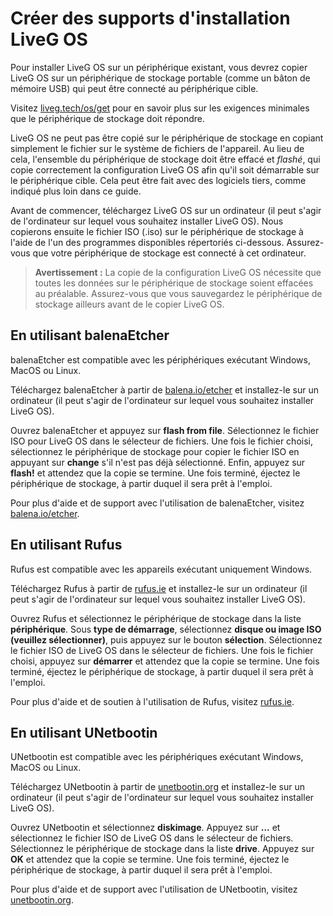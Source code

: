 # Créer des supports d'installation LiveG OS
Pour installer LiveG OS sur un périphérique existant, vous devrez copier LiveG OS sur un périphérique de stockage portable (comme un bâton de mémoire USB) qui peut être connecté au périphérique cible.

Visitez [liveg.tech/os/get](https://liveg.tech/os/get) pour en savoir plus sur les exigences minimales que le périphérique de stockage doit répondre.

LiveG OS ne peut pas être copié sur le périphérique de stockage en copiant simplement le fichier sur le système de fichiers de l'appareil. Au lieu de cela, l'ensemble du périphérique de stockage doit être effacé et _flashé_, qui copie correctement la configuration LiveG OS afin qu'il soit démarrable sur le périphérique cible. Cela peut être fait avec des logiciels tiers, comme indiqué plus loin dans ce guide.

Avant de commencer, téléchargez LiveG OS sur un ordinateur (il peut s'agir de l'ordinateur sur lequel vous souhaitez installer LiveG OS). Nous copierons ensuite le fichier ISO (.iso) sur le périphérique de stockage à l'aide de l'un des programmes disponibles répertoriés ci-dessous. Assurez-vous que votre périphérique de stockage est connecté à cet ordinateur.

> **Avertissement :** La copie de la configuration LiveG OS nécessite que toutes les données sur le périphérique de stockage soient effacées au préalable. Assurez-vous que vous sauvegardez le périphérique de stockage ailleurs avant de le copier LiveG OS.

## En utilisant balenaEtcher
balenaEtcher est compatible avec les périphériques exécutant Windows, MacOS ou Linux.

Téléchargez balenaEtcher à partir de [balena.io/etcher](https://www.balena.io/etcher/) et installez-le sur un ordinateur (il peut s'agir de l'ordinateur sur lequel vous souhaitez installer LiveG OS).

Ouvrez balenaEtcher et appuyez sur **flash from file**. Sélectionnez le fichier ISO pour LiveG OS dans le sélecteur de fichiers. Une fois le fichier choisi, sélectionnez le périphérique de stockage pour copier le fichier ISO en appuyant sur **change** s'il n'est pas déjà sélectionné. Enfin, appuyez sur **flash!** et attendez que la copie se termine. Une fois terminé, éjectez le périphérique de stockage, à partir duquel il sera prêt à l'emploi.

Pour plus d'aide et de support avec l'utilisation de balenaEtcher, visitez [balena.io/etcher](https://www.balena.io/etcher/).

## En utilisant Rufus
Rufus est compatible avec les appareils exécutant uniquement Windows.

Téléchargez Rufus à partir de [rufus.ie](https://rufus.ie/) et installez-le sur un ordinateur (il peut s'agir de l'ordinateur sur lequel vous souhaitez installer LiveG OS).

Ouvrez Rufus et sélectionnez le périphérique de stockage dans la liste **périphérique**. Sous **type de démarrage**, sélectionnez **disque ou image ISO (veuillez sélectionner)**, puis appuyez sur le bouton **sélection**. Sélectionnez le fichier ISO de LiveG OS dans le sélecteur de fichiers. Une fois le fichier choisi, appuyez sur **démarrer** et attendez que la copie se termine. Une fois terminé, éjectez le périphérique de stockage, à partir duquel il sera prêt à l'emploi.

Pour plus d'aide et de soutien à l'utilisation de Rufus, visitez [rufus.ie](https://rufus.ie/).

## En utilisant UNetbootin
UNetbootin est compatible avec les périphériques exécutant Windows, MacOS ou Linux.

Téléchargez UNetbootin à partir de [unetbootin.org](https://unetbootin.org/) et installez-le sur un ordinateur (il peut s'agir de l'ordinateur sur lequel vous souhaitez installer LiveG OS).

Ouvrez UNetbootin et sélectionnez **diskimage**. Appuyez sur **...** et sélectionnez le fichier ISO de LiveG OS dans le sélecteur de fichiers. Sélectionnez le périphérique de stockage dans la liste **drive**. Appuyez sur **OK** et attendez que la copie se termine. Une fois terminé, éjectez le périphérique de stockage, à partir duquel il sera prêt à l'emploi.

Pour plus d'aide et de support avec l'utilisation de UNetbootin, visitez [unetbootin.org](https://unetbootin.org/).